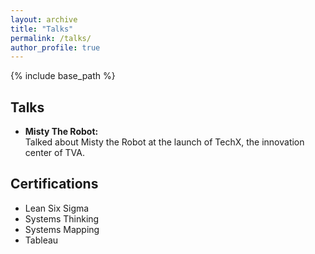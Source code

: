 ```yaml
---
layout: archive
title: "Talks"
permalink: /talks/
author_profile: true
---
```


{% include base_path %}

Talks
------
* **Misty The Robot:** <br> Talked about Misty the Robot at the launch of TechX, the innovation center of TVA. 

Certifications
------
* Lean Six Sigma
* Systems Thinking
* Systems Mapping
* Tableau 